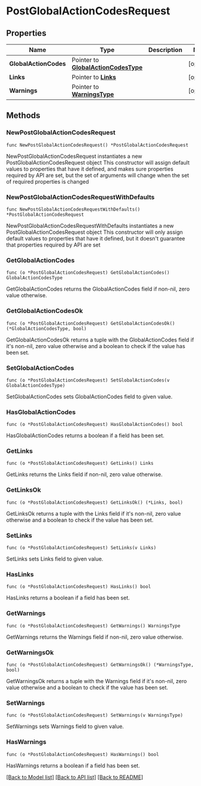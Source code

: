 # PostGlobalActionCodesRequest

## Properties

Name | Type | Description | Notes
------------ | ------------- | ------------- | -------------
**GlobalActionCodes** | Pointer to [**GlobalActionCodesType**](GlobalActionCodesType.md) |  | [optional] 
**Links** | Pointer to [**Links**](Links.md) |  | [optional] 
**Warnings** | Pointer to [**WarningsType**](WarningsType.md) |  | [optional] 

## Methods

### NewPostGlobalActionCodesRequest

`func NewPostGlobalActionCodesRequest() *PostGlobalActionCodesRequest`

NewPostGlobalActionCodesRequest instantiates a new PostGlobalActionCodesRequest object
This constructor will assign default values to properties that have it defined,
and makes sure properties required by API are set, but the set of arguments
will change when the set of required properties is changed

### NewPostGlobalActionCodesRequestWithDefaults

`func NewPostGlobalActionCodesRequestWithDefaults() *PostGlobalActionCodesRequest`

NewPostGlobalActionCodesRequestWithDefaults instantiates a new PostGlobalActionCodesRequest object
This constructor will only assign default values to properties that have it defined,
but it doesn't guarantee that properties required by API are set

### GetGlobalActionCodes

`func (o *PostGlobalActionCodesRequest) GetGlobalActionCodes() GlobalActionCodesType`

GetGlobalActionCodes returns the GlobalActionCodes field if non-nil, zero value otherwise.

### GetGlobalActionCodesOk

`func (o *PostGlobalActionCodesRequest) GetGlobalActionCodesOk() (*GlobalActionCodesType, bool)`

GetGlobalActionCodesOk returns a tuple with the GlobalActionCodes field if it's non-nil, zero value otherwise
and a boolean to check if the value has been set.

### SetGlobalActionCodes

`func (o *PostGlobalActionCodesRequest) SetGlobalActionCodes(v GlobalActionCodesType)`

SetGlobalActionCodes sets GlobalActionCodes field to given value.

### HasGlobalActionCodes

`func (o *PostGlobalActionCodesRequest) HasGlobalActionCodes() bool`

HasGlobalActionCodes returns a boolean if a field has been set.

### GetLinks

`func (o *PostGlobalActionCodesRequest) GetLinks() Links`

GetLinks returns the Links field if non-nil, zero value otherwise.

### GetLinksOk

`func (o *PostGlobalActionCodesRequest) GetLinksOk() (*Links, bool)`

GetLinksOk returns a tuple with the Links field if it's non-nil, zero value otherwise
and a boolean to check if the value has been set.

### SetLinks

`func (o *PostGlobalActionCodesRequest) SetLinks(v Links)`

SetLinks sets Links field to given value.

### HasLinks

`func (o *PostGlobalActionCodesRequest) HasLinks() bool`

HasLinks returns a boolean if a field has been set.

### GetWarnings

`func (o *PostGlobalActionCodesRequest) GetWarnings() WarningsType`

GetWarnings returns the Warnings field if non-nil, zero value otherwise.

### GetWarningsOk

`func (o *PostGlobalActionCodesRequest) GetWarningsOk() (*WarningsType, bool)`

GetWarningsOk returns a tuple with the Warnings field if it's non-nil, zero value otherwise
and a boolean to check if the value has been set.

### SetWarnings

`func (o *PostGlobalActionCodesRequest) SetWarnings(v WarningsType)`

SetWarnings sets Warnings field to given value.

### HasWarnings

`func (o *PostGlobalActionCodesRequest) HasWarnings() bool`

HasWarnings returns a boolean if a field has been set.


[[Back to Model list]](../README.md#documentation-for-models) [[Back to API list]](../README.md#documentation-for-api-endpoints) [[Back to README]](../README.md)


